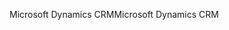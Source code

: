 <span data-ttu-id="b0836-101">Microsoft Dynamics CRM</span><span class="sxs-lookup"><span data-stu-id="b0836-101">Microsoft Dynamics CRM</span></span>